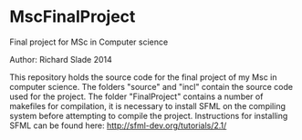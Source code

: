 MscFinalProject
===============

Final project for MSc in Computer science

Author: Richard Slade 2014

This repository holds the source code for the final project of my Msc in computer science. The folders "source" and "incl" contain the source code used for the project. The folder "FinalProject" contains a number of makefiles for compilation, it is necessary to install SFML on the compiling system before attempting to compile the project. Instructions for installing SFML can be found here: http://sfml-dev.org/tutorials/2.1/ 
